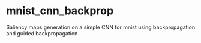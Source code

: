 # mnist_cnn_backprop
Saliency maps generation on a simple CNN for mnist using backpropagation and guided backpropagation 
